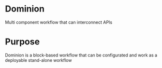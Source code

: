 # Dominion
Multi component workflow that can interconnect APIs
# Purpose
Dominion is a block-based workflow that can be configurated and work as a deployable stand-alone workflow
